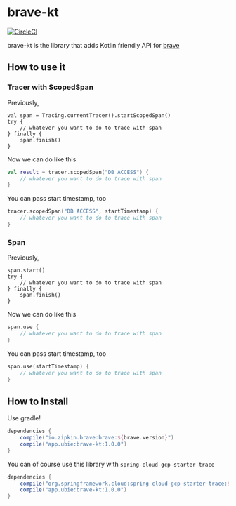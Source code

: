 # brave-kt

[![CircleCI](https://circleci.com/gh/ubie-inc/brave-kt/tree/master.svg?style=svg)](https://circleci.com/gh/ubie-inc/brave-kt/tree/master)

brave-kt is the library that adds Kotlin friendly API for [brave](https://github.com/openzipkin/brave)

## How to use it

### Tracer with ScopedSpan

Previously,

```
val span = Tracing.currentTracer().startScopedSpan()
try {
    // whatever you want to do to trace with span
} finally {
    span.finish()
}
```

Now we can do like this

```kotlin
val result = tracer.scopedSpan("DB ACCESS") {
    // whatever you want to do to trace with span
}
```

You can pass start timestamp, too

```kotlin
tracer.scopedSpan("DB ACCESS", startTimestamp) {
    // whatever you want to do to trace with span
}
```

### Span

Previously, 

```
span.start()
try {
    // whatever you want to do to trace with span
} finally {
    span.finish()
}
```

Now we can do like this

```kotlin
span.use {
    // whatever you want to do to trace with span
}
```

You can pass start timestamp, too

```kotlin
span.use(startTimestamp) {
    // whatever you want to do to trace with span
}
```

## How to Install

Use gradle!

```gradle
dependencies {
    compile("io.zipkin.brave:brave:${brave.version}")
    compile("app.ubie:brave-kt:1.0.0")
}
```

You can of course use this library with `spring-cloud-gcp-starter-trace`

```gradle
dependencies {
    compile("org.springframework.cloud:spring-cloud-gcp-starter-trace:${cloudgcp.version}")
    compile("app.ubie:brave-kt:1.0.0")
}
```

